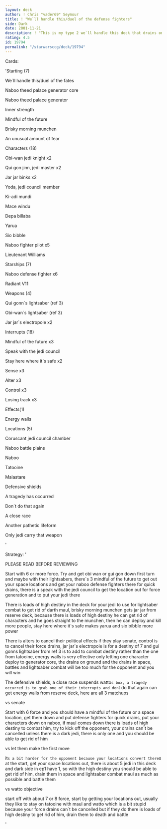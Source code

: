 ```yaml
---
layout: deck
author: ! Chris "vader69" Seymour
title: ! "We`ll handle this/duel of the defense fighters"
side: Dark
date: 2001-11-21
description: ! "This is my type 2 we`ll handle this deck that drains on naboo and in space."
rating: 4.5
id: 19794
permalink: "/starwarsccg/deck/19794"
---
```

Cards: 

'Starting (7)

We`ll handle this/duel of the fates

Naboo theed palace generator core

Naboo theed palace generator

Inner strength

Mindful of the future

Brisky morning munchen

An unusual amount of fear


Characters (18)

Obi-wan jedi knight x2

Qui gon jinn, jedi master x2

Jar jar binks x2

Yoda, jedi council member

Ki-adi mundi

Mace windu

Depa billaba

Yarua

Sio bibble

Naboo fighter pilot x5

Lieutenant Williams


Starships (7)

Naboo defense fighter x6

Radiant V11


Weapons (4)

Qui gonn`s lightsaber (ref 3)

Obi-wan`s lightsaber (ref 3)

Jar jar`s electropole x2


Interrupts (18)

Mindful of the future x3

Speak with the jedi council

Stay here where it`s safe x2

Sense x3

Alter x3

Control x3

Losing track x3


Effects(1)

Energy walls


Locations (5)

Coruscant jedi council chamber

Naboo battle plains

Naboo

Tatooine 

Malastare


Defensive shields

A tragedy has occurred

Don`t do that again

A close race

Another pathetic lifeform

Only jedi carry that weapon

'

Strategy: '

PLEASE READ BEFORE REVIEWING


Start with 6 or more force. Try and get obi wan or gui gon down first turn and maybe with their lightsabers, there`s 3 mindful of the future to get out your space locations and get your naboo defense fighters there for quick drains, there is a speak with the jedi council  to get the location out for force generation and to put your jedi there


There is loads of high destiny in the deck for your jedi to use for lightsaber combat to get rid of darth maul, brisky morning munchen gets jar jar from reserve deck, because there is loads of high destiny he can get rid of characters and he goes straight to the munchen, then he can deploy and kill more people, stay here where it`s safe makes yarua and sio bibble more power




There is alters to cancel their political effects if they play senate, control is to cancel their force drains, jar jar`s electropole is for a destiny of 7 and gui gonns lightsaber from ref 3 is to add to combat destiny rather than the one from tatooine, energy walls is very effective only letting one character  deploy to generator core, the drains on ground and the drains in space, battles and lightsaber combat will be too much for the opponent and you will win


The defensive shields, a close race suspends watto`s box, a tragedy occurred is to grab one of their interrupts and don`t do that again can get energy walls from reserve deck, here are all 3 matchups


vs senate

Start with 6 force and you should have a mindful of the future or a space location, get them down and put defense fighters for quick drains, put your characters down on naboo, if maul comes down there is loads of high destiny to combat him, try to kick off the opponent, your drains can`t be cancelled unless there is a dark jedi, there is only one and you should be able to get rid of him


vs let them make the first move

it`s a bit harder for the opponent because your locations convert there`s at the start, get your space locations out, there is about 5 jedi in this deck and dark side in ep1 have 1, so with the high destiny you should be able to get rid of him, drain them in space and lightsaber combat maul as much as possible and battle them


vs watto objective

start off with about 7 or 8 force, start by getting your locations out, usually they like to stay on tatooine with maul and watto which is a bit stupid because your force drains can`t be cancelled but if they do there is loads of high destiny to get rid of him, drain them to death and battle

'
